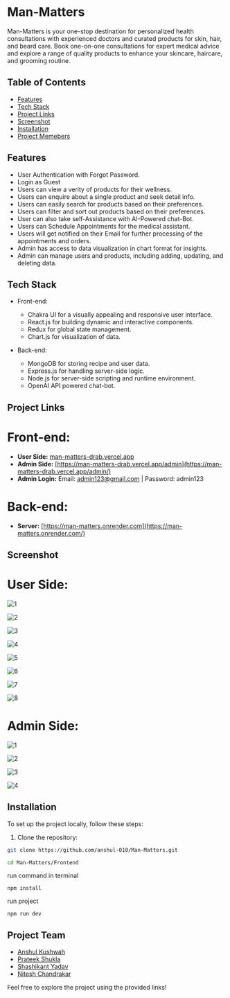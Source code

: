 # Man-Matters 

Man-Matters is your one-stop destination for personalized health consultations with experienced doctors and curated products for skin, hair, and beard care. Book one-on-one consultations for expert medical advice and explore a range of quality products to enhance your skincare, haircare, and grooming routine.

## Table of Contents
- [Features](#features)
- [Tech Stack](#Tech-stack)
- [Project Links](#Project-links)
- [Screenshot](#Screenshot)
- [Installation](#installation)
- [Project Memebers](#Project-team)



## Features

- User Authentication with Forgot Password.
- Login as Guest
- Users can view a verity of products for their wellness.
- Users can enquire about a single product and seek detail info.
- Users can easily search for products based on their preferences.
- Users can filter and sort out products based on their preferences.
- User can also take self-Assistance with AI-Powered chat-Bot.
- Users can Schedule Appointments for the medical assistant.
- Users will get notified on their Email for further processing of the appointments and orders.
- Admin has access to data visualization in chart format for insights.
- Admin can manage users and products, including adding, updating, and deleting data.


## Tech Stack

- Front-end:
  - Chakra UI for a visually appealing and responsive user interface.
  - React.js for building dynamic and interactive components.
  - Redux for global state management.
  - Chart.js for visualization of data.

- Back-end:
  - MongoDB for storing recipe and user data.
  - Express.js for handling server-side logic.
  - Node.js for server-side scripting and runtime environment.
  - OpenAI API powered chat-bot.

## Project Links

# Front-end:

- **User Side:** [man-matters-drab.vercel.app](man-matters-drab.vercel.app/)
- **Admin Side:** [https://man-matters-drab.vercel.app/admin](https://man-matters-drab.vercel.app/admin/)
- **Admin Login:** Email: admin123@gmail.com | Password: admin123

# Back-end:

- **Server:** [https://man-matters.onrender.com](https://man-matters.onrender.com/)

## Screenshot
# User Side:
![1](https://i.ibb.co/xhG0TjX/landing.png)

![2](https://i.ibb.co/HTcpBk7/product.png)

![3](https://i.ibb.co/gyJbx1k/signle-Product.png)

![4](https://i.ibb.co/k06Qcwt/appointment.png)

![5](https://i.ibb.co/zFZg9Kh/chat.png)

![6](https://i.ibb.co/gd7TZ93/cart.png)

![7](https://i.ibb.co/0FC5zYM/payment.png)

![8](https://i.ibb.co/dBbhL4M/order-Placed.png)


# Admin Side:
![1](https://i.ibb.co/GkqX5Gw/Admin-Landing.png)

![2](https://i.ibb.co/YL7vgNK/admin-dashboard.png)

![3](https://i.ibb.co/xCbpbWR/admins.png)

![4](https://i.ibb.co/W6g5ZdR/admin-CRUD.png)


## Installation
To set up the project locally, follow these steps:

1. Clone the repository:

```bash
git clone https://github.com/anshul-010/Man-Matters.git
```

```bash
cd Man-Matters/Frontend
```

run command in terminal
```
npm install
```

run project
```
npm run dev
```


## Project Team

- [Anshul Kushwah](https://github.com/anshul-010)
- [Prateek Shukla](https://github.com/prateekshuklaps0)
- [Shashikant Yadav](https://github.com/shashi310)
- [Nitesh Chandrakar](https://github.com/niteshchandrakar)

Feel free to explore the project using the provided links!